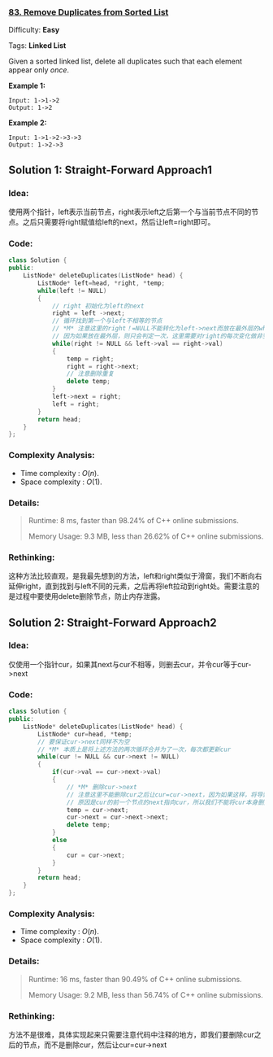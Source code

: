 ### [83\. Remove Duplicates from Sorted List](https://leetcode.com/problems/remove-duplicates-from-sorted-list/)

Difficulty: **Easy**

Tags: **Linked List**


Given a sorted linked list, delete all duplicates such that each element appear only _once_.

**Example 1:**

```
Input: 1->1->2
Output: 1->2
```

**Example 2:**

```
Input: 1->1->2->3->3
Output: 1->2->3
```


## Solution 1: Straight-Forward Approach1

### Idea: 

使用两个指针，left表示当前节点，right表示left之后第一个与当前节点不同的节点。之后只需要将right赋值给left的next，然后让left=right即可。

### Code: 

```c++
class Solution {
public:
    ListNode* deleteDuplicates(ListNode* head) {
        ListNode* left=head, *right, *temp;
        while(left != NULL)
        {
            // right 初始化为left的next
            right = left ->next;
            // 循环找到第一个与left不相等的节点
            // *M* 注意这里的right！=NULL不能转化为left->next而放在最外层的while中
            // 因为如果放在最外层，则只会判定一次，这里需要对right的每次变化做非空判断
            while(right != NULL && left->val == right->val)
            {
                temp = right;
                right = right->next;
                // 注意删除重复
                delete temp;
            }
            left->next = right;
            left = right;
        }
        return head;
    }
};
```

### Complexity Analysis: 

- Time complexity : $O(n)$. 
- Space complexity : $O(1)$. 

### Details:

> Runtime: 8 ms, faster than 98.24% of C++ online submissions.
>
> Memory Usage: 9.3 MB, less than 26.62% of C++ online submissions.

### Rethinking:
这种方法比较直观，是我最先想到的方法，left和right类似于滑窗，我们不断向右延伸right，直到找到与left不同的元素，之后再将left拉动到right处。需要注意的是过程中要使用delete删除节点，防止内存泄露。


## Solution 2: Straight-Forward Approach2

### Idea: 

仅使用一个指针cur，如果其next与cur不相等，则删去cur，并令cur等于cur->next

### Code: 

```c++
class Solution {
public:
    ListNode* deleteDuplicates(ListNode* head) {
        ListNode* cur=head, *temp;
        // 要保证cur->next同样不为空
        // *M* 本质上是将上述方法的两次循环合并为了一次，每次都更新cur
        while(cur != NULL && cur->next != NULL)
        {
            if(cur->val == cur->next->val)
            {
                // *M* 删除cur->next
                // 注意这里不能删除cur之后让cur=cur->next，因为如果这样，将导致链表断裂
                // 原因是cur的前一个节点的next指向cur，所以我们不能将cur本身删掉
                temp = cur->next;
                cur->next = cur->next->next;
                delete temp;
            }
            else
            {
                cur = cur->next;
            }
        }
        return head;
    }
};
```

### Complexity Analysis: 

- Time complexity : $O(n)$. 
- Space complexity : $O(1)$. 

### Details:

> Runtime: 16 ms, faster than 90.49% of C++ online submissions.
>
> Memory Usage: 9.2 MB, less than 56.74% of C++ online submissions.

### Rethinking:
方法不是很难，具体实现起来只需要注意代码中注释的地方，即我们要删除cur之后的节点，而不是删除cur，然后让cur=cur->next